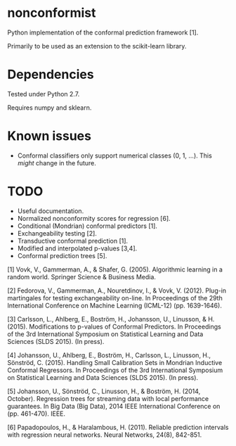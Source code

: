 # nonconformist

Python implementation of the conformal prediction framework [1].

Primarily to be used as an extension to the scikit-learn library.

# Dependencies
Tested under Python 2.7.

Requires numpy and sklearn.

# Known issues

* Conformal classifiers only support numerical classes (0, 1, ...). This *might* change in the future.

# TODO

* Useful documentation.
* Normalized nonconformity scores for regression [6].
* Conditional (Mondrian) conformal predictors [1].
* Exchangeability testing [2].
* Transductive conformal prediction [1].
* Modified and interpolated p-values [3,4].
* Conformal prediction trees [5].

[1] Vovk, V., Gammerman, A., & Shafer, G. (2005). Algorithmic learning in a random world. Springer Science & Business Media.

[2] Fedorova, V., Gammerman, A., Nouretdinov, I., & Vovk, V. (2012). Plug-in martingales for testing exchangeability on-line. In Proceedings of the 29th International Conference on Machine Learning (ICML-12) (pp. 1639-1646).

[3] Carlsson, L., Ahlberg, E., Boström, H., Johansson, U., Linusson, & H. (2015). Modifications to p-values of Conformal Predictors. In Proceedings of the 3rd International Symposium on Statistical Learning and Data Sciences (SLDS 2015). (In press).

[4] Johansson, U., Ahlberg, E., Boström, H., Carlsson, L., Linusson, H., Sönströd, C. (2015). Handling Small Calibration Sets in Mondrian Inductive Conformal Regressors. In Proceedings of the 3rd International Symposium on Statistical Learning and Data Sciences (SLDS 2015). (In press).

[5] Johansson, U., Sönströd, C., Linusson, H., & Boström, H. (2014, October). Regression trees for streaming data with local performance guarantees. In Big Data (Big Data), 2014 IEEE International Conference on (pp. 461-470). IEEE.

[6] Papadopoulos, H., & Haralambous, H. (2011). Reliable prediction intervals with regression neural networks. Neural Networks, 24(8), 842-851.